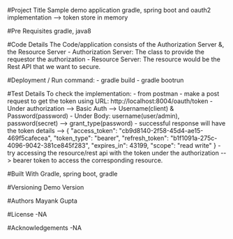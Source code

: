 #Project Title
	Sample demo application gradle, spring boot and oauth2 implementation --> token store in memory


#Pre Requisites
	gradle, java8

#Code Details
	The Code/application consists of the Authorization Server &, the Resource Server
	- Authorization Server: The class to provide the requestor the authorization
	- Resource Server: The resource would be the Rest API that we want to secure. 
	
#Deployment / Run
	command: 
	- gradle build
	- gradle bootrun

#Test Details
	To check the implementation:
	- from postman
		- make a post request to get the token using URL: http://localhost:8004/oauth/token
		- Under authorization --> Basic Auth --> Username(client) & Password(password)
		- Under Body: username(user/admin), password(secret) --> grant_type(password)
		- successful response will have the token details -->
			{
    			"access_token": "cb9d8140-2f58-45d4-ae15-469f5cafecea",
    			"token_type": "bearer",
    			"refresh_token": "b1f1091a-275c-4096-9042-381ce845f283",
    			"expires_in": 43199,
    			"scope": "read write"
    		}
    	- try accessing the resource/rest api with the token under the authorization --> bearer token to access the corresponding resource.
	
#Built With
	Gradle, spring boot, gradle

#Versioning
	Demo Version

#Authors
	Mayank Gupta

#License
	-NA

#Acknowledgements
	-NA